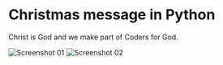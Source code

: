 # Christmas message in Python

Christ is God and we make part of Coders for God.

![Screenshot 01]("https://github.com/ezequias/christmasmessage/blob/master/img/Screenshot1.png?raw=true")
![Screenshot 02]("https://github.com/ezequias/christmasmessage/blob/master/img/Screenshot2.png?raw=true")

